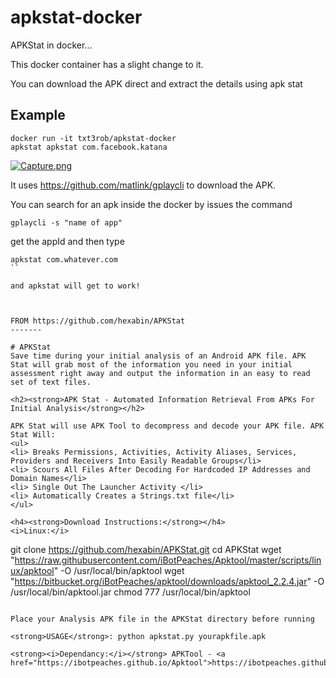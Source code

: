 # apkstat-docker
APKStat in docker...

This docker container has a slight change to it.

You can download the APK direct and extract the details using apk stat

Example
---
```
docker run -it txt3rob/apkstat-docker
apkstat apkstat com.facebook.katana
```

[![Capture.png](https://s1.postimg.org/19eou117cv/Capture.png)](https://postimg.org/image/91fttnu5x7/)



It uses https://github.com/matlink/gplaycli to download the APK.

You can search for an apk inside the docker by issues the command

```
gplaycli -s "name of app"
```

get the appId and then type

```
apkstat com.whatever.com
``

and apkstat will get to work!



FROM https://github.com/hexabin/APKStat
-------

# APKStat
Save time during your initial analysis of an Android APK file. APK Stat will grab most of the information you need in your initial assessment right away and output the information in an easy to read set of text files.

<h2><strong>APK Stat - Automated Information Retrieval From APKs For Initial Analysis</strong></h2>

APK Stat will use APK Tool to decompress and decode your APK file. APK Stat Will:
<ul>
<li> Breaks Permissions, Activities, Activity Aliases, Services, Providers and Receivers Into Easily Readable Groups</li>
<li> Scours All Files After Decoding For Hardcoded IP Addresses and Domain Names</li>
<li> Single Out The Launcher Activity </li>
<li> Automatically Creates a Strings.txt file</li>
</ul>

<h4><strong>Download Instructions:</strong></h4>
<i>Linux:</i> 

```
git clone https://github.com/hexabin/APKStat.git
cd APKStat
wget "https://raw.githubusercontent.com/iBotPeaches/Apktool/master/scripts/linux/apktool" -O /usr/local/bin/apktool
wget "https://bitbucket.org/iBotPeaches/apktool/downloads/apktool_2.2.4.jar" -O /usr/local/bin/apktool.jar
chmod 777 /usr/local/bin/apktool
```

Place your Analysis APK file in the APKStat directory before running

<strong>USAGE</strong>: python apkstat.py yourapkfile.apk

<strong><i>Dependancy:</i></strong> APKTool - <a href="https://ibotpeaches.github.io/Apktool">https://ibotpeaches.github.io/Apktool/</a>
